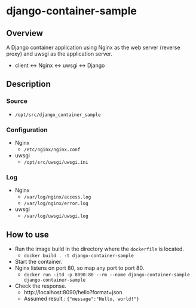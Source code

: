 # django-container-sample

## Overview
A Django container application using Nginx as the web server (reverse proxy) and uwsgi as the application server.
- client <-> Nginx <-> uwsgi <-> Django

## Description

### Source
- `/opt/src/django_container_sample`

### Configuration
- Nginx
  - `/etc/nginx/nginx.conf`
- uwsgi
  - `/opt/src/uwsgi/uwsgi.ini`

### Log
- Nginx
  - `/var/log/nginx/access.log`
  - `/var/log/nginx/error.log`
- uwsgi
  - `/var/log/uwsgi/uwsgi.log`

## How to use

- Run the image build in the directory where the `dockerfile` is located.
  - `docker build . -t django-container-sample`
- Start the container. 
- Nginx listens on port 80, so map any port to port 80.
  - `docker run -itd -p 8090:80 --rm --name django-container-sample django-container-sample`
- Check the response.
  - http://localhost:8090/hello?format=json
  - Assumed result : `{"message":"Hello, world!"}`
